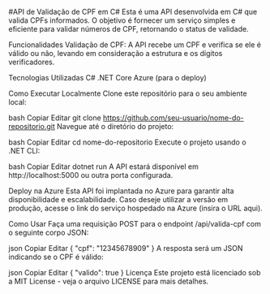 #API de Validação de CPF em C#
Esta é uma API desenvolvida em C# que valida CPFs informados. 
O objetivo é fornecer um serviço simples e eficiente para validar números de CPF, retornando o status de validade.

Funcionalidades
Validação de CPF: A API recebe um CPF e verifica se ele é válido ou não, levando em consideração a estrutura e os dígitos verificadores.

Tecnologias Utilizadas
C#
.NET Core
Azure (para o deploy)

Como Executar Localmente
Clone este repositório para o seu ambiente local:

bash
Copiar
Editar
git clone https://github.com/seu-usuario/nome-do-repositorio.git
Navegue até o diretório do projeto:

bash
Copiar
Editar
cd nome-do-repositorio
Execute o projeto usando o .NET CLI:

bash
Copiar
Editar
dotnet run
A API estará disponível em http://localhost:5000 ou outra porta configurada.

Deploy na Azure
Esta API foi implantada no Azure para garantir alta disponibilidade e escalabilidade. Caso deseje utilizar a versão em produção, acesse o link do serviço hospedado na Azure (insira o URL aqui).

Como Usar
Faça uma requisição POST para o endpoint /api/valida-cpf com o seguinte corpo JSON:

json
Copiar
Editar
{
    "cpf": "12345678909"
}
A resposta será um JSON indicando se o CPF é válido:

json
Copiar
Editar
{
    "valido": true
}
Licença
Este projeto está licenciado sob a MIT License - veja o arquivo LICENSE para mais detalhes.
